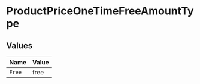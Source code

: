 # ProductPriceOneTimeFreeAmountType


## Values

| Name   | Value  |
| ------ | ------ |
| `Free` | free   |